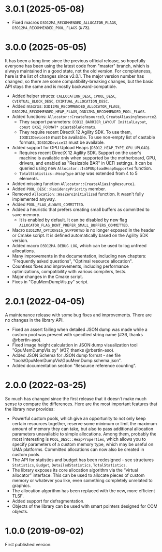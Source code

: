 # 3.0.1 (2025-05-08)

- Fixed macros `D3D12MA_RECOMMENDED_ALLOCATOR_FLAGS`, `D3D12MA_RECOMMENDED_POOL_FLAGS` (#73).

# 3.0.0 (2025-05-05)

It has been a long time since the previous official release, so hopefully everyone has been using the latest code from "master" branch, which is always maintained in a good state, not the old version. For completeness, here is the list of changes since v2.0.1. The major version number has changed, so there are some compatibility-breaking changes, but the basic API stays the same and is mostly backward-compatible.

- Added helper structs: `CALLOCATION_DESC`, `CPOOL_DESC`, `CVIRTUAL_BLOCK_DESC`, `CVIRTUAL_ALLOCATION_DESC`.
- Added macros: `D3D12MA_RECOMMENDED_ALLOCATOR_FLAGS`, `D3D12MA_RECOMMENDED_HEAP_FLAGS`, `D3D12MA_RECOMMENDED_POOL_FLAGS`.
- Added functions: `Allocator::CreateResource3`, `CreateAliasingResource2`.
    - They support parameters: `D3D12_BARRIER_LAYOUT InitialLayout`, `const DXGI_FORMAT* pCastableFormats`.
    - They require recent DirectX 12 Agility SDK. To use them, `ID3D12Device10` must be available.
      To use non-empty list of castable formats, `ID3D12Device12` must be available.
- Added support for GPU Upload Heaps (`D3D12_HEAP_TYPE_GPU_UPLOAD`).
    - Requires recent DirectX 12 Agility SDK. Support on the user's machine is available only when supported by the motherboard, GPU, drivers, and enabled as "Resizable BAR" in UEFI settings. It can be queried using new `Allocator::IsGPUUploadHeapSupported` function.
    - `TotalStatistics::HeapType` array was extended from 4 to 5 elements.
- Added missing function `Allocator::CreateAliasingResource1`.
- Added `POOL_DESC::ResidencyPriority` member.
- Removed `Allocation::WasZeroInitialized` function. It wasn't fully implemented anyway.
- Added `POOL_FLAG_ALWAYS_COMMITTED`.
- Added a heuristic that prefers creating small buffers as committed to save memory.
    - It is enabled by default. It can be disabled by new flag `ALLOCATOR_FLAG_DONT_PREFER_SMALL_BUFFERS_COMMITTED`.
- Macro `D3D12MA_OPTIONS16_SUPPORTED` is no longer exposed in the header or Cmake script.
  It is defined automatically based on the Agility SDK version.
- Added macro `D3D12MA_DEBUG_LOG`, which can be used to log unfreed allocations.
- Many improvements in the documentation, including new chapters: "Frequently asked questions", "Optimal resource allocation".
- Countless fixes and improvements, including performance optimizations, compatibility with various compilers, tests.
- Major changes in the Cmake script.
- Fixes in "GpuMemDumpVis.py" script.

# 2.0.1 (2022-04-05)

A maintenance release with some bug fixes and improvements. There are no changes in the library API.

- Fixed an assert failing when detailed JSON dump was made while a custom pool was present with specified string name (#36, thanks @rbertin-aso).
- Fixed image height calculation in JSON dump visualization tool "GpuMemDumpVis.py" (#37, thanks @rbertin-aso).
- Added JSON Schema for JSON dump format - see file "tools\GpuMemDumpVis\GpuMemDump.schema.json".
- Added documentation section "Resource reference counting".

# 2.0.0 (2022-03-25)

So much has changed since the first release that it doesn’t make much sense to compare the differences. Here are the most important features that the library now provides:

- Powerful custom pools, which give an opportunity to not only keep certain resources together, reserve some minimum or limit the maximum amount of memory they can take, but also to pass additional allocation parameters unavailable to simple allocations. Among them, probably the most interesting is `POOL_DESC::HeapProperties`, which allows you to specify parameters of a custom memory type, which may be useful on UMA platforms. Committed allocations can now also be created in custom pools.
- The API for statistics and budget has been redesigned - see structures `Statistics`, `Budget`, `DetailedStatistics`, `TotalStatistics`.
- The library exposes its core allocation algorithm via the “virtual allocator” interface. This can be used to allocate pieces of custom memory or whatever you like, even something completely unrelated to graphics.
- The allocation algorithm has been replaced with the new, more efficient TLSF.
- Added support for defragmentation.
- Objects of the library can be used with smart pointers designed for COM objects.

# 1.0.0 (2019-09-02)

First published version.
